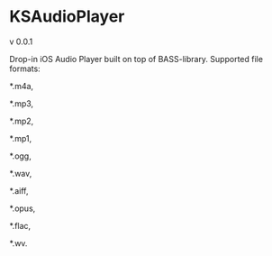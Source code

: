 KSAudioPlayer
=============
v 0.0.1

Drop-in iOS Audio Player built on top of BASS-library. 
Supported file formats:

*.m4a,

*.mp3,

*.mp2, 

*.mp1,

*.ogg,

*.wav, 

*.aiff,

*.opus,

*.flac,

*.wv.
